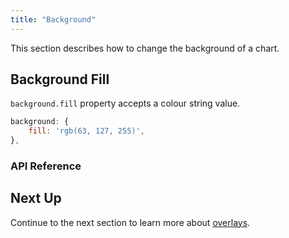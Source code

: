 ```yaml
---
title: "Background"
---
```


This section describes how to change the background of a chart.

## Background Fill

`background.fill` property accepts a colour string value.

```js
background: {
    fill: 'rgb(63, 127, 255)',
},
```

<chart-example title='Background Fill' name='background-fill' type='generated'></chart-example>

### API Reference

<interface-documentation interfaceName='AgChartBackground' config='{ "showSnippets": false, "lookupRoot": "charts-api" }'></interface-documentation>

## Next Up

Continue to the next section to learn more about [overlays](/charts-overlays/).
